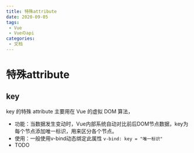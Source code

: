 ```yaml
---
title: 特殊attribute
date: 2020-09-05
tags:
 - Vue
 - Vueのapi
categories: 
 - 文档
---
```

# 特殊attribute
## key
key 的特殊 attribute 主要用在 Vue 的虚拟 DOM 算法，
- 功能：当数据发生变动时，Vue内部系统自动对比前后DOM节点数据，key为每个节点添加唯一标识，用来区分各个节点。
- 使用：一般使用v-bind动态绑定此属性    `v-bind: key = "唯一标识"`
- TODO